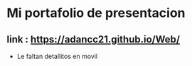 # Mi portafolio de presentacion
## link : https://adancc21.github.io/Web/

- Le faltan detallitos en movil
